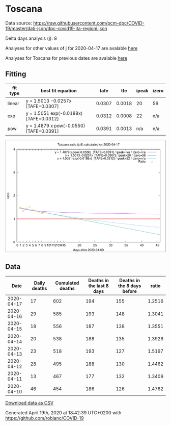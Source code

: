 # Toscana

Data source: https://raw.githubusercontent.com/pcm-dpc/COVID-19/master/dati-json/dpc-covid19-ita-regioni.json

Delta days analysis (j): 8

Analyses for other values of j for 2020-04-17 are avalable [here](../2020-04-17/README.md)

Analyses for Toscana for previous dates are avalable [here](../README.md)

## Fitting 
|fit type|best fit equation|tafe|tfe|ipeak|izero|
|-------|-----|--------|------|---|---|
|linear|y = 1.5013 -0.0257x  [TAFE=0.0307]|0.0307|0.0018|20|59|
|exp|y = 1.5051 exp(-0.0188x)  [TAFE=0.0312]|0.0312|0.0008|22|n/a|
|pow|y = 1.4879 x pow(-0.0550)  [TAFE=0.0391]|0.0391|0.0013|n/a|n/a|

![Plot](COVID-19_toscana_j8_2020-04-17.png)

## Data
|Date|Daily deaths|Cumulated deaths|Deaths in the last 8 days|Deaths in the 8 days before|ratio|
|----|----------|-----------|-------|--------------------|-----|
|2020-04-17|17|602|194|155|1.2516|
|2020-04-16|29|585|193|148|1.3041|
|2020-04-15|18|556|187|138|1.3551|
|2020-04-14|20|538|188|135|1.3926|
|2020-04-13|23|518|193|127|1.5197|
|2020-04-12|28|495|188|130|1.4462|
|2020-04-11|13|467|177|132|1.3409|
|2020-04-10|46|454|186|126|1.4762|

[Download data as CSV](COVID-19_toscana_j8_2020-04-17.csv)

Generated April 19th, 2020 at 18:42:39 UTC+0200 with https://github.com/robianc/COVID-19
